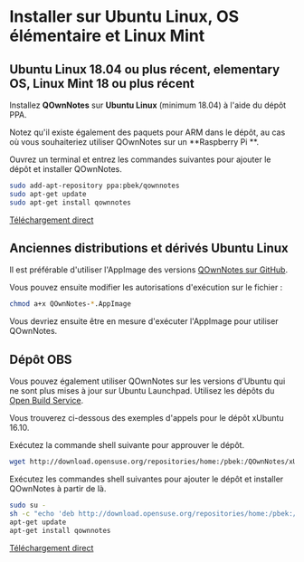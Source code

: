# Installer sur Ubuntu Linux, OS élémentaire et Linux Mint

## Ubuntu Linux 18.04 ou plus récent, elementary OS, Linux Mint 18 ou plus récent

Installez **QOwnNotes** sur **Ubuntu Linux** (minimum 18.04) à l'aide du dépôt PPA.

Notez qu'il existe également des paquets pour ARM dans le dépôt, au cas où vous souhaiteriez utiliser QOwnNotes sur un **Raspberry Pi **.

Ouvrez un terminal et entrez les commandes suivantes pour ajouter le dépôt et installer QOwnNotes.

```bash
sudo add-apt-repository ppa:pbek/qownnotes
sudo apt-get update
sudo apt-get install qownnotes
```

[Téléchargement direct](https://launchpad.net/~pbek/+archive/ubuntu/qownnotes/+packages)

## Anciennes distributions et dérivés Ubuntu Linux

Il est préférable d'utiliser l'AppImage des versions [QOwnNotes sur GitHub](https://github.com/pbek/QOwnNotes/releases).

Vous pouvez ensuite modifier les autorisations d'exécution sur le fichier :

```bash
chmod a+x QOwnNotes-*.AppImage
```

Vous devriez ensuite être en mesure d'exécuter l'AppImage pour utiliser QOwnNotes.

## Dépôt OBS

Vous pouvez également utiliser QOwnNotes sur les versions d'Ubuntu qui ne sont plus mises à jour sur Ubuntu Launchpad. Utilisez les dépôts du [Open Build Service](https://build.opensuse.org/package/show/home:pbek:QOwnNotes/desktop).

Vous trouverez ci-dessous des exemples d'appels pour le dépôt xUbuntu 16.10.

Exécutez la commande shell suivante pour approuver le dépôt.

```bash
wget http://download.opensuse.org/repositories/home:/pbek:/QOwnNotes/xUbuntu_16.10/Release.key -O - | sudo apt-key add -
```

Exécutez les commandes shell suivantes pour ajouter le dépôt et installer QOwnNotes à partir de là.

```bash
sudo su -
sh -c "echo 'deb http://download.opensuse.org/repositories/home:/pbek:/QOwnNotes/xUbuntu_16.10/ /' >> /etc/apt/sources.list.d/qownnotes.list"
apt-get update
apt-get install qownnotes
```

[Téléchargement direct](https://download.opensuse.org/repositories/home:/pbek:/QOwnNotes/xUbuntu_16.10)
